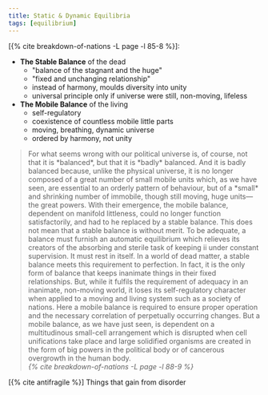 ```yaml
---
title: Static & Dynamic Equilibria
tags: [equilibrium]
---
```


[{% cite breakdown-of-nations -L page -l 85-8 %}]:
- **The Stable Balance** of the dead
    - "balance of the stagnant and the huge"
    - "fixed and unchanging relationship"
    - instead of harmony, moulds diversity into unity
    - universal principle only if universe were still, non-moving, lifeless
- **The Mobile Balance** of the living
    - self-regulatory
    - coexistence of countless mobile little parts
    - moving, breathing, dynamic universe
    - ordered by harmony, not unity

<blockquote>
  <div class="quote" markdown="1">
For what seems wrong with our political universe is, of course, not that it
is *balanced*, but that it is *badly* balanced. And it is badly balanced
because, unlike the physical universe, it is no longer composed of a great
number of small mobile units which, as we have seen, are essential to an
orderly pattern of behaviour, but of a *small* and shrinking number of
immobile, though still moving, huge units—the great powers. With their
emergence, the mobile balance, dependent on manifold littleness, could no
longer function satisfactorily, and had to he replaced by a stable balance.
This does not mean that a stable balance is without merit. To be adequate, a
balance must furnish an automatic equilibrium which relieves its creators of
the absorbing and sterile task of keeping ii under constant supervision. It
must rest in itself. In a world of dead matter, a stable balance meets this
requirement to perfection. In fact, it is the only form of balance that
keeps inanimate things in their fixed relationships. But, while it fulfils
the requirement of adequacy in an inanimate, non-moving world, it loses its
self-regulatory character when applied to a moving and living system such as
a society of nations. Here a mobile balance is required to ensure proper
operation and the necessary correlation of perpetually occurring changes.
But a mobile balance, as we have just seen, is dependent on a multitudinous
small-cell arrangement which is disrupted when cell unifications take place
and large solidified organisms are created in the form of big powers in the
political body or of cancerous overgrowth in the human body.
  </div>
  <cite class="attribution">
    {% cite breakdown-of-nations -L page -l 88-9 %}
  </cite>
</blockquote>

[{% cite antifragile %}] Things that gain from disorder